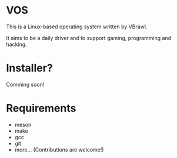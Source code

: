 # VOS

This is a Linux-based operating system written by VBrawl.

It aims to be a daily driver and to support gaming, programming and hacking.

# Installer?

Comming soon!

# Requirements

* meson
* make
* gcc
* git
* more... (Contributions are welcome!)
